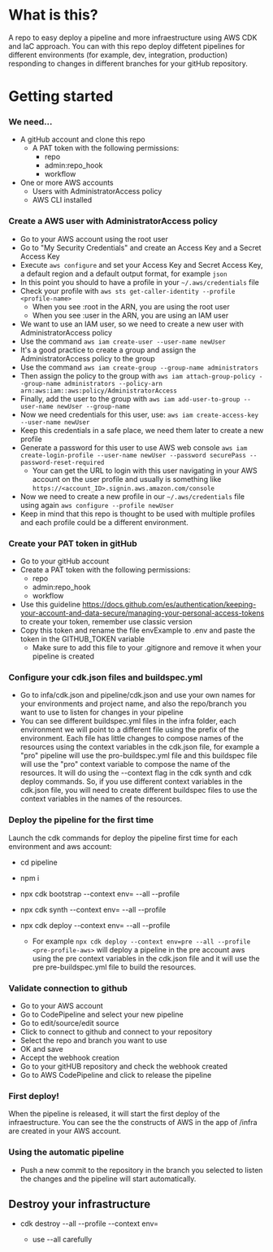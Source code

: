 # What is this?

A repo to easy deploy a pipeline and more infraestructure using AWS CDK and IaC approach. You can
with this repo deploy diffetent pipelines for different environments (for example, dev, integration,
production) responding to changes in different branches for your gitHub repository.

# Getting started

### We need...

- A gitHub account and clone this repo
  - A PAT token with the following permissions:
    - repo
    - admin:repo_hook
    - workflow
- One or more AWS accounts
  - Users with AdministratorAccess policy
  - AWS CLI installed

### Create a AWS user with AdministratorAccess policy

- Go to your AWS account using the root user
- Go to "My Security Credentials" and create an Access Key and a Secret Access Key
- Execute `aws configure` and set your Access Key and Secret Access Key, a default region and a
  default output format, for example `json`
- In this point you should to have a profile in your `~/.aws/credentials` file
- Check your profile with `aws sts get-caller-identity --profile <profile-name>`
  - When you see :root in the ARN, you are using the root user
  - When you see :user in the ARN, you are using an IAM user
- We want to use an IAM user, so we need to create a new user with AdministratorAccess policy
- Use the command `aws iam create-user --user-name newUser`
- It's a good practice to create a group and assign the AdministratorAccess policy to the group
- Use the command `aws iam create-group --group-name administrators`
- Then assign the policy to the group with
  `aws iam attach-group-policy --group-name administrators --policy-arn arn:aws:iam::aws:policy/AdministratorAccess`
- Finally, add the user to the group with
  `aws iam add-user-to-group --user-name newUser --group-name`
- Now we need credentials for this user, use: `aws iam create-access-key --user-name newUser`
- Keep this credentials in a safe place, we need them later to create a new profile
- Generate a password for this user to use AWS web console
  `aws iam create-login-profile --user-name newUser --password securePass --password-reset-required`
  - Your can get the URL to login with this user navigating in your AWS account on the user profile
    and usually is something like `https://<account_ID>.signin.aws.amazon.com/console`
- Now we need to create a new profile in our `~/.aws/credentials` file using again
  `aws configure --profile newUser`
- Keep in mind that this repo is thought to be used with multiple profiles and each profile could be
  a different environment.

### Create your PAT token in gitHub

- Go to your gitHub account
- Create a PAT token with the following permissions:
  - repo
  - admin:repo_hook
  - workflow
- Use this guideline
  https://docs.github.com/es/authentication/keeping-your-account-and-data-secure/managing-your-personal-access-tokens
  to create your token, remember use classic version
- Copy this token and rename the file envExample to .env and paste the token in the GITHUB_TOKEN
  variable
  - Make sure to add this file to your .gitignore and remove it when your pipeline is created

### Configure your cdk.json files and buildspec.yml

- Go to infa/cdk.json and pipeline/cdk.json and use your own names for your environments and project
  name, and also the repo/branch you want to use to listen for changes in your pipeline
- You can see different buildspec.yml files in the infra folder, each environment we will point to a
  different file using the prefix of the environment. Each file has little changes to compose names
  of the resources using the context variables in the cdk.json file, for example a "pro" pipeline
  will use the pro-buildspec.yml file and this buildspec file will use the "pro" context variable to
  compose the name of the resources. It will do using the --context flag in the cdk synth and cdk
  deploy commands. So, if you use different context variables in the cdk.json file, you will need to
  create different buildspec files to use the context variables in the names of the resources.

### Deploy the pipeline for the first time

Launch the cdk commands for deploy the pipeline first time for each environment and aws account:

- cd pipeline
- npm i
- npx cdk bootstrap --context env=<your-environment> --all --profile <your-pre-profile-of-AWS>
- npx cdk synth --context env=<your-environment> --all --profile <your-pre-profile-of-AWS>
- npx cdk deploy --context env=<your-environment> --all --profile <your-pre-profile-of-AWS>

  - For example `npx cdk deploy --context env=pre --all --profile <pre-profile-aws>` will deploy a
    pipeline in the pre account aws using the pre context variables in the cdk.json file and it will
    use the pre pre-buildspec.yml file to build the resources.

### Validate connection to github

- Go to your AWS account
- Go to CodePipeline and select your new pipeline
- Go to edit/source/edit source
- Click to connect to github and connect to your repository
- Select the repo and branch you want to use
- OK and save
- Accept the webhook creation
- Go to your gitHUB repository and check the webhook created
- Go to AWS CodePipeline and click to release the pipeline

### First deploy!

When the pipeline is released, it will start the first deploy of the infraestructure. You can see
the the constructs of AWS in the app of /infra are created in your AWS account.

### Using the automatic pipeline

- Push a new commit to the repository in the branch you selected to listen the changes and the
  pipeline will start automatically.

## Destroy your infrastructure

- cdk destroy --all --profile <profile-name> --context env=<your-environment>
  - use --all carefully
